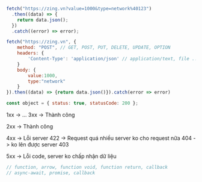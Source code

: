 ```js
fetch("https://zing.vn?value=1000&type=network%40123")
  .then((data) => {
    return data.json();
  })
  .catch((error) => error);
```

```js
fetch("https://zing.vn", {
    method: "POST", // GET, POST, PUT, DELETE, UPDATE, OPTION
    headers: {
        'Content-Type': 'application/json' // application/text, file ....
    }
    body: {
        value:1000,
        type:"network"
    }
}).then((data) => {return data.json()}).catch(error => error)
```

```js
const object = { status: true, statusCode: 200 };
```

1xx -> ...
3xx -> Thành công

2xx -> Thành công

4xx -> Lỗi server
422 -> Request quá nhiều server ko cho request nữa
404 -> ko lên được server
403

5xx -> Lỗi code, server ko chấp nhận dữ liệu

```js
// function, arrow, function void, function return, callback
// async-await, promise, callback
```